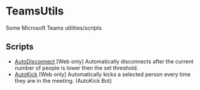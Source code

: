# TeamsUtils
Some Microsoft Teams utilities/scripts

## Scripts
- [AutoDisconnect](scripts/AutoDisconnect.js)
  [Web only] Automatically disconnects after the current number of people is lower then the set threshold.
- [AutoKick](scripts/AutoKick.js)
  [Web only] Automatically kicks a selected person every time they are in the meeting. (AutoKick Bot)
